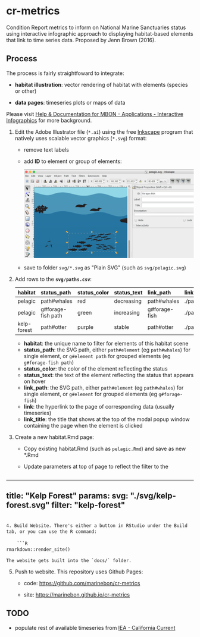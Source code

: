 # cr-metrics

Condition Report metrics to inform on National Marine Sanctuaries status using interactive infographic approach to displaying habitat-based elements that link to time series data. Proposed by Jenn Brown (2016).

## Process

The process is fairly straightfoward to integrate:

- **habitat illustration**: vector rendering of habitat with elements (species or other)

- **data pages**: timeseries plots or maps of data

Please visit [Help & Documentation for MBON - Applications - Interactive Infographics](https://marinebon.github.io/help/apps.html#interactive-infographics) for more background.

1. Edit the Adobe Illustrator file (`*.ai`) using the free [Inkscape](http://inkscape.org) program that natively uses scalable vector graphics (`*.svg`) format:
    - remove text labels
    - add **ID** to element or group of elements:
    
        ![](img/inkscape-screenshot_svg-id.png)
    - save to folder `svg/*.svg` as "Plain SVG" (such as `svg/pelagic.svg`)
    
2. Add rows to the **`svg/paths.csv`**:

    habitat     | status_path        | status_color | status_text | link_path     | link                   | link_title
    ------------|--------------------|--------------|-------------|---------------|------------------------|------------
    pelagic     | path#whales        | red          | decreasing  | path#whales   | ./pages/pinnipeds.html | Whales
    pelagic     | g#forage-fish path | green        | increasing  | g#forage-fish | ./pages/pinnipeds.html | Forage Fish
    kelp-forest | path#otter         | purple       | stable      | path#otter    | ./pages/pinnipeds.html | Sea Otters
    
    - **habitat**: the unique name to filter for elements of this habitat scene
    - **status_path**: the SVG path, either `path#element` (eg `path#whales`) for single element, or `g#element path` for grouped elements (eg `g#forage-fish path`)
    - **status_color**: the color of the element reflecting the status
    - **status_text**: the text of the element reflecting the status that appears on hover
    - **link_path**: the SVG path, either `path#element` (eg `path#whales`) for single element, or `g#element` for grouped elements (eg `g#forage-fish`)
    - **link**: the hyperlink to the page of corresponding data (usually timeseries)
    - **link_title**: the title that shows at the top of the modal popup window containing the page when the element is clicked

3. Create a new habitat.Rmd page:

    - Copy existing habitat.Rmd (such as `pelagic.Rmd`) and save as new *.Rmd
    - Update parameters at top of page to reflect the filter to the 
    
        ```yaml
---
title: "Kelp Forest"
params:
   svg:    "./svg/kelp-forest.svg"
   filter: "kelp-forest"
---
```

4. Build Website. There's either a button in RStudio under the Build tab, or you can use the R command:

    ```R
rmarkdown::render_site()
```

    The website gets built into the `docs/` folder.

5. Push to website. This repository uses Github Pages:

    - code: https://github.com/marinebon/cr-metrics

    - site: https://marinebon.github.io/cr-metrics

## TODO

- populate rest of available timeseries from [IEA - California Current](https://www.integratedecosystemassessment.noaa.gov//regions/california-current-region/index.html)
